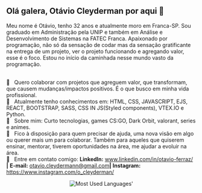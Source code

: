 ## Olá galera, Otávio Cleyderman por aqui 👋

Meu nome é Otávio, tenho 32 anos e atualmente moro em Franca-SP. Sou graduado em Administração pela UNIP e também em Análise e Desenvolvimento de Sistemas na FATEC Franca. Apaixonado por programação, não só da sensação de codar mas da sensação gratificante na entrega de um projeto, ver o projeto funcionando e agregando valor, esse é o foco. Estou no início da caminhada nesse mundo vasto da programação.

 <br/> :purple_heart: &nbsp; Quero colaborar com projetos que agreguem valor, que transformam, que causem mudanças/impactos positivos. É o que busco em minha vida profissional.
 <br/> :rocket: &nbsp; Atualmente tenho conhecimentos em: HTML, CSS, JAVASCRIPT, EJS, REACT, BOOTSTRAP, SASS, CSS IN JS(Styled components), VTEX.IO e Python.
 <br/> 💬  &nbsp; Sobre mim: Curto tecnologias, games CS:GO, Dark Orbit, valorant, series e animes.
 <br/> :e-mail: &nbsp; Fico à disposição para quem precisar de ajuda, uma nova visão em algo ou querer mais um para colaborar. Também para aqueles que quiserem ensinar, mentorar, tiverem oportunidades na área, me ajudar a evoluir na área. 
 <br/> :email: &nbsp; Entre em contato comigo: <strong>LinkedIn:</strong> www.linkedin.com/in/otavio-ferraz/ <strong>|</strong> <strong>E-mail:</strong> otavio.cleydermann@gmail.com<strong>|</strong> <strong>Instagram:</strong> https://www.instagram.com/o_cleyderman/

<div style="text-align: center;">
 <picture>
   <source media="(prefers-color-scheme: dark)" srcset="https://github-used-languages.vercel.app/OtavioCleyderman?theme=dark&config=config.json">
   <img alt="Most Used Languages'" src="https://github-used-languages.vercel.app/OtavioCleyderman">
 </picture>
</div>




